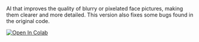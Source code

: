 AI that improves the quality of blurry or pixelated face pictures, making them clearer and more detailed. This version also fixes some bugs found in the original code.

[![Open In Colab](https://colab.research.google.com/assets/colab-badge.svg)](https://colab.research.google.com/github/LeeorNahum/Face-Depixelizer/blob/main/Face_Depixelizer.ipynb)
